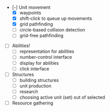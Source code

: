 - [-] Unit movement
	- [X] waypoints
	- [X] shift-click to queue up movements
	- [X] grid pathfinding
	- [ ] circle-based collision detection
	- [ ] grid-free pathfinding
- [ ] Abilities!
	- [ ] representation for abilities
	- [ ] number-control interface
	- [ ] display for abilities
	- [ ] click interface
- [ ] Structures
	- [ ] building structures
	- [ ] unit production
	- [ ] research
	- [ ] choosing active unit (set) out of selected
- [ ] Resource gathering
